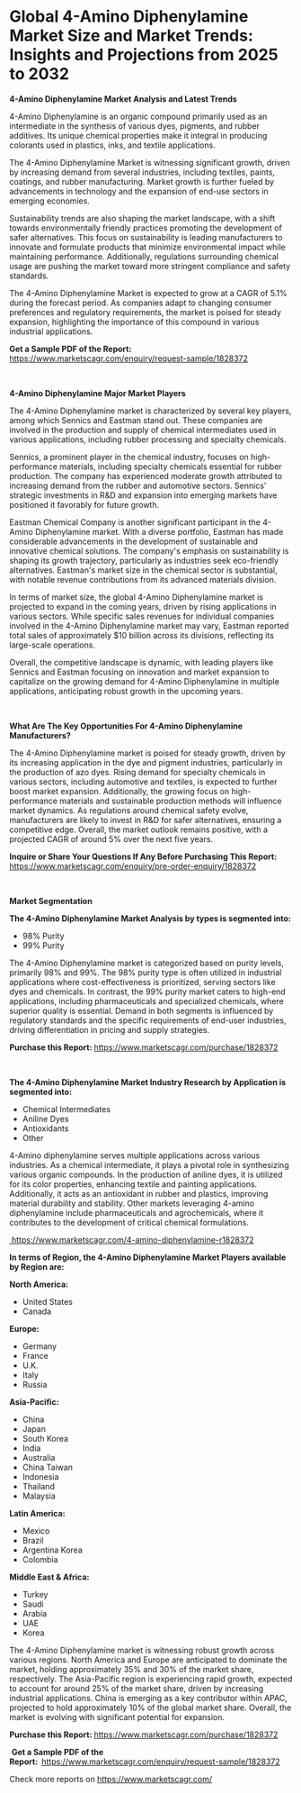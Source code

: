 <p><h1>Global 4-Amino Diphenylamine Market Size and Market Trends: Insights and Projections from 2025 to 2032</h1></p><p><strong>4-Amino Diphenylamine Market Analysis and Latest Trends</strong></p>
<p><p>4-Amino Diphenylamine is an organic compound primarily used as an intermediate in the synthesis of various dyes, pigments, and rubber additives. Its unique chemical properties make it integral in producing colorants used in plastics, inks, and textile applications. </p><p>The 4-Amino Diphenylamine Market is witnessing significant growth, driven by increasing demand from several industries, including textiles, paints, coatings, and rubber manufacturing. Market growth is further fueled by advancements in technology and the expansion of end-use sectors in emerging economies. </p><p>Sustainability trends are also shaping the market landscape, with a shift towards environmentally friendly practices promoting the development of safer alternatives. This focus on sustainability is leading manufacturers to innovate and formulate products that minimize environmental impact while maintaining performance. Additionally, regulations surrounding chemical usage are pushing the market toward more stringent compliance and safety standards.</p><p>The 4-Amino Diphenylamine Market is expected to grow at a CAGR of 5.1% during the forecast period. As companies adapt to changing consumer preferences and regulatory requirements, the market is poised for steady expansion, highlighting the importance of this compound in various industrial applications.</p></p>
<p><strong>Get a Sample PDF of the Report:&nbsp;</strong> <a href="https://www.marketscagr.com/enquiry/request-sample/1828372?utm_campaign=1848&utm_medium=2&utm_source=Github&utm_content=ia&utm_term=03022025&utm_id=4-amino-diphenylamine">https://www.marketscagr.com/enquiry/request-sample/1828372</a></p>
<p>&nbsp;</p>
<p><strong>4-Amino Diphenylamine Major Market Players</strong></p>
<p><p>The 4-Amino Diphenylamine market is characterized by several key players, among which Sennics and Eastman stand out. These companies are involved in the production and supply of chemical intermediates used in various applications, including rubber processing and specialty chemicals.</p><p>Sennics, a prominent player in the chemical industry, focuses on high-performance materials, including specialty chemicals essential for rubber production. The company has experienced moderate growth attributed to increasing demand from the rubber and automotive sectors. Sennics' strategic investments in R&D and expansion into emerging markets have positioned it favorably for future growth.</p><p>Eastman Chemical Company is another significant participant in the 4-Amino Diphenylamine market. With a diverse portfolio, Eastman has made considerable advancements in the development of sustainable and innovative chemical solutions. The company's emphasis on sustainability is shaping its growth trajectory, particularly as industries seek eco-friendly alternatives. Eastman's market size in the chemical sector is substantial, with notable revenue contributions from its advanced materials division.</p><p>In terms of market size, the global 4-Amino Diphenylamine market is projected to expand in the coming years, driven by rising applications in various sectors. While specific sales revenues for individual companies involved in the 4-Amino Diphenylamine market may vary, Eastman reported total sales of approximately $10 billion across its divisions, reflecting its large-scale operations.</p><p>Overall, the competitive landscape is dynamic, with leading players like Sennics and Eastman focusing on innovation and market expansion to capitalize on the growing demand for 4-Amino Diphenylamine in multiple applications, anticipating robust growth in the upcoming years.</p></p>
<p>&nbsp;</p>
<p><strong>What Are The Key Opportunities For 4-Amino Diphenylamine Manufacturers?</strong></p>
<p><p>The 4-Amino Diphenylamine market is poised for steady growth, driven by its increasing application in the dye and pigment industries, particularly in the production of azo dyes. Rising demand for specialty chemicals in various sectors, including automotive and textiles, is expected to further boost market expansion. Additionally, the growing focus on high-performance materials and sustainable production methods will influence market dynamics. As regulations around chemical safety evolve, manufacturers are likely to invest in R&D for safer alternatives, ensuring a competitive edge. Overall, the market outlook remains positive, with a projected CAGR of around 5% over the next five years.</p></p>
<p><strong>Inquire or Share Your Questions If Any Before Purchasing This Report:</strong> <a href="https://www.marketscagr.com/enquiry/pre-order-enquiry/1828372?utm_campaign=1848&utm_medium=2&utm_source=Github&utm_content=ia&utm_term=03022025&utm_id=4-amino-diphenylamine">https://www.marketscagr.com/enquiry/pre-order-enquiry/1828372</a></p>
<p>&nbsp;</p>
<p><strong>Market Segmentation</strong></p>
<p><strong>The 4-Amino Diphenylamine Market Analysis by types is segmented into:</strong></p>
<p><ul><li>98% Purity</li><li>99% Purity</li></ul></p>
<p><p>The 4-Amino Diphenylamine market is categorized based on purity levels, primarily 98% and 99%. The 98% purity type is often utilized in industrial applications where cost-effectiveness is prioritized, serving sectors like dyes and chemicals. In contrast, the 99% purity market caters to high-end applications, including pharmaceuticals and specialized chemicals, where superior quality is essential. Demand in both segments is influenced by regulatory standards and the specific requirements of end-user industries, driving differentiation in pricing and supply strategies.</p></p>
<p><strong>Purchase this Report:&nbsp;</strong><a href="https://www.marketscagr.com/purchase/1828372?utm_campaign=1848&utm_medium=2&utm_source=Github&utm_content=ia&utm_term=03022025&utm_id=4-amino-diphenylamine">https://www.marketscagr.com/purchase/1828372</a></p>
<p>&nbsp;</p>
<p><strong>The 4-Amino Diphenylamine Market Industry Research by Application is segmented into:</strong></p>
<p><ul><li>Chemical Intermediates</li><li>Aniline Dyes</li><li>Antioxidants</li><li>Other</li></ul></p>
<p><p>4-Amino diphenylamine serves multiple applications across various industries. As a chemical intermediate, it plays a pivotal role in synthesizing various organic compounds. In the production of aniline dyes, it is utilized for its color properties, enhancing textile and painting applications. Additionally, it acts as an antioxidant in rubber and plastics, improving material durability and stability. Other markets leveraging 4-amino diphenylamine include pharmaceuticals and agrochemicals, where it contributes to the development of critical chemical formulations.</p></p>
<p><a href="https://www.marketscagr.com/4-amino-diphenylamine-r1828372?utm_campaign=1848&utm_medium=2&utm_source=Github&utm_content=ia&utm_term=03022025&utm_id=4-amino-diphenylamine">&nbsp;https://www.marketscagr.com/4-amino-diphenylamine-r1828372</a></p>
<p><strong>In terms of Region, the 4-Amino Diphenylamine Market Players available by Region are:</strong></p>
<p>
    <p> <strong> North America: </strong>
        <ul>
            <li>United States</li>
            <li>Canada</li>
        </ul>
        </p> 
    <p> <strong> Europe: </strong>
        <ul>
            <li>Germany</li>
            <li>France</li>
            <li>U.K.</li>
            <li>Italy</li>
            <li>Russia</li>
        </ul>
        </p> 
    <p> <strong> Asia-Pacific: </strong>
        <ul>
            <li>China</li>
            <li>Japan</li>
            <li>South Korea</li>
            <li>India</li>
            <li>Australia</li>
            <li>China Taiwan</li>
            <li>Indonesia</li>
            <li>Thailand</li>
            <li>Malaysia</li>
        </ul>
        </p> 
    <p> <strong> Latin America: </strong>
        <ul>
            <li>Mexico</li>
            <li>Brazil</li>
            <li>Argentina Korea</li>
            <li>Colombia</li>
        </ul>
        </p> 
    <p> <strong> Middle East & Africa: </strong>
        <ul>
            <li>Turkey</li>
            <li>Saudi</li>
            <li>Arabia</li>
            <li>UAE</li>
            <li>Korea</li>
        </ul>
    </p>
    </p>
<p><p>The 4-Amino Diphenylamine market is witnessing robust growth across various regions. North America and Europe are anticipated to dominate the market, holding approximately 35% and 30% of the market share, respectively. The Asia-Pacific region is experiencing rapid growth, expected to account for around 25% of the market share, driven by increasing industrial applications. China is emerging as a key contributor within APAC, projected to hold approximately 10% of the global market share. Overall, the market is evolving with significant potential for expansion.</p></p>
<p><strong>Purchase this Report: </strong><a href="https://www.marketscagr.com/purchase/1828372?utm_campaign=1848&utm_medium=2&utm_source=Github&utm_content=ia&utm_term=03022025&utm_id=4-amino-diphenylamine">https://www.marketscagr.com/purchase/1828372</a></p>
<p>&nbsp;<strong>Get a Sample PDF of the Report:&nbsp;&nbsp;</strong><a href="https://www.marketscagr.com/enquiry/request-sample/1828372?utm_campaign=1848&utm_medium=2&utm_source=Github&utm_content=ia&utm_term=03022025&utm_id=4-amino-diphenylamine">https://www.marketscagr.com/enquiry/request-sample/1828372</a></p>
<p><strong></strong></p>
<p>Check more reports on <a href="https://www.marketscagr.com/?utm_campaign=1848&utm_medium=2&utm_source=Github&utm_content=ia&utm_term=03022025&utm_id=4-amino-diphenylamine">https://www.marketscagr.com/</a></p>